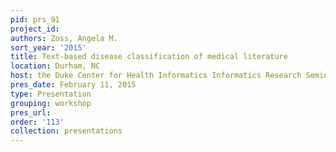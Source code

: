 ```yaml
---
pid: prs_91
project_id: 
authors: Zoss, Angela M.
sort_year: '2015'
title: Text-based disease classification of medical literature
location: Durham, NC
host: the Duke Center for Health Informatics Informatics Research Seminar Series
pres_date: February 11, 2015
type: Presentation
grouping: workshop
pres_url: 
order: '113'
collection: presentations
---
```

